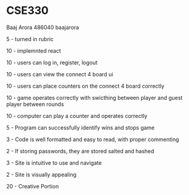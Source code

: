 # CSE330
Baaj Arora 486040 baajarora

5 - turned in rubric


10 - implemnted react


10 - users can log in, register, logout

10 - users can view the connect 4 board ui

10 - users can place counters on the connect 4 board correctly

10 - game operates correctly with swicthing between player and guest player between rounds

10 - computer can play a counter and operates correctly

5 - Program can successfully identify wins and stops game


3 - Code is well formatted and easy to read, with proper commenting

2 - If storing passwords, they are stored salted and hashed


3 - Site is intuitive to use and navigate

2 - Site is visually appealing


20 - Creative Portion
